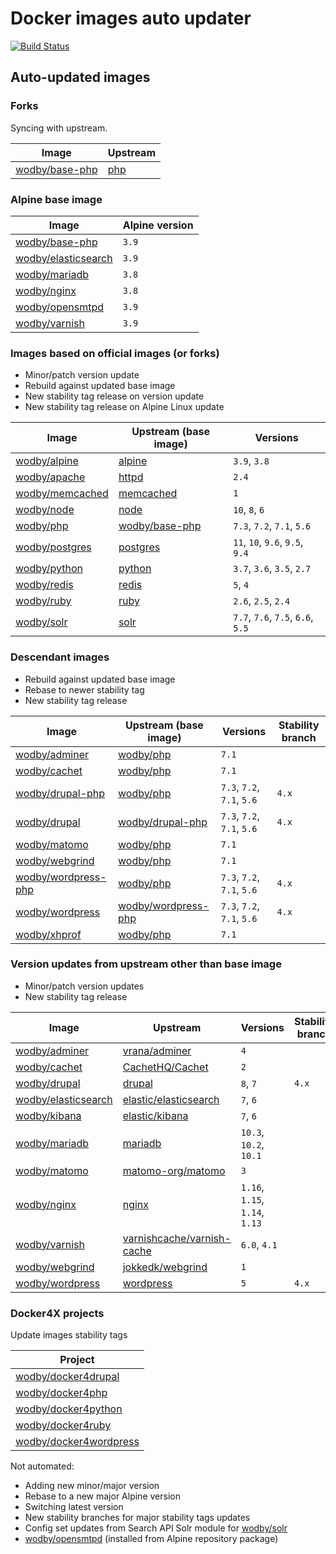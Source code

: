 # Docker images auto updater

[![Build Status](https://travis-ci.com/wodby/images.svg?branch=master)](https://travis-ci.com/wodby/images)

## Auto-updated images

### Forks

Syncing with upstream.

| Image                 | Upstream  |
| --------------------- | --------- |
| [wodby/base-php]      | [php]     |

### Alpine base image

| Image                 | Alpine version |
| --------------------- | -------------- |
| [wodby/base-php]      | `3.9`          |
| [wodby/elasticsearch] | `3.9`          |
| [wodby/mariadb]       | `3.8`          |
| [wodby/nginx]         | `3.8`          |
| [wodby/opensmtpd]     | `3.9`          |
| [wodby/varnish]       | `3.9`          |

### Images based on official images (or forks)

- Minor/patch version update
- Rebuild against updated base image
- New stability tag release on version update
- New stability tag release on Alpine Linux update

| Image                 | Upstream (base image) | Versions                          |
| --------------------- | --------------------- | --------------------------------- |
| [wodby/alpine]        | [alpine]              | `3.9`, `3.8`                      |
| [wodby/apache]        | [httpd]               | `2.4`                             |
| [wodby/memcached]     | [memcached]           | `1`                               |
| [wodby/node]          | [node]                | `10`, `8`, `6`                    |
| [wodby/php]           | [wodby/base-php]      | `7.3`, `7.2`, `7.1`, `5.6`        |
| [wodby/postgres]      | [postgres]            | `11`, `10`, `9.6`, `9.5`, `9.4`   |
| [wodby/python]        | [python]              | `3.7`, `3.6`, `3.5`, `2.7`        |
| [wodby/redis]         | [redis]               | `5`, `4`                          |
| [wodby/ruby]          | [ruby]                | `2.6`, `2.5`, `2.4`               |
| [wodby/solr]          | [solr]                | `7.7`, `7.6`, `7.5`, `6.6`, `5.5` |

### Descendant images

- Rebuild against updated base image
- Rebase to newer stability tag
- New stability tag release

| Image                 | Upstream (base image) | Versions                   | Stability branch |
| --------------------- | --------------------- | -------------------        | --------------   |
| [wodby/adminer]       | [wodby/php]           | `7.1`                      |                  |
| [wodby/cachet]        | [wodby/php]           | `7.1`                      |                  |
| [wodby/drupal-php]    | [wodby/php]           | `7.3`, `7.2`, `7.1`, `5.6` | `4.x`            |
| [wodby/drupal]        | [wodby/drupal-php]    | `7.3`, `7.2`, `7.1`, `5.6` | `4.x`            |
| [wodby/matomo]        | [wodby/php]           | `7.1`                      |                  |
| [wodby/webgrind]      | [wodby/php]           | `7.1`                      |                  |
| [wodby/wordpress-php] | [wodby/php]           | `7.3`, `7.2`, `7.1`, `5.6` | `4.x`            |
| [wodby/wordpress]     | [wodby/wordpress-php] | `7.3`, `7.2`, `7.1`, `5.6` | `4.x`            |
| [wodby/xhprof]        | [wodby/php]           | `7.1`                      |                  |

### Version updates from upstream other than base image

- Minor/patch version updates
- New stability tag release

| Image                 | Upstream                     | Versions                       | Stability branch |
| --------------------- | -----------------------      | ---------------------          | --------------   |
| [wodby/adminer]       | [vrana/adminer]              | `4`                            |                  |
| [wodby/cachet]        | [CachetHQ/Cachet]            | `2`                            |                  |
| [wodby/drupal]        | [drupal]                     | `8`, `7`                       | `4.x`            |
| [wodby/elasticsearch] | [elastic/elasticsearch]      | `7`, `6`                       |                  |
| [wodby/kibana]        | [elastic/kibana]             | `7`, `6`                       |                  |
| [wodby/mariadb]       | [mariadb]                    | `10.3`, `10.2`, `10.1`         |                  |
| [wodby/matomo]        | [matomo-org/matomo]          | `3`                            |                  |
| [wodby/nginx]         | [nginx]                      | `1.16`, `1.15`, `1.14`, `1.13` |                  |
| [wodby/varnish]       | [varnishcache/varnish-cache] | `6.0`, `4.1`                   |                  |
| [wodby/webgrind]      | [jokkedk/webgrind]           | `1`                            |                  |
| [wodby/wordpress]     | [wordpress]                  | `5`                            | `4.x`            |

### Docker4X projects

Update images stability tags

| Project                  |
| ------------------------ |
| [wodby/docker4drupal]    |
| [wodby/docker4php]       |
| [wodby/docker4python]    |
| [wodby/docker4ruby]      |
| [wodby/docker4wordpress] |

Not automated:

- Adding new minor/major version
- Rebase to a new major Alpine version
- Switching latest version
- New stability branches for major stability tags updates
- Config set updates from Search API Solr module for [wodby/solr]
- [wodby/opensmtpd] (installed from Alpine repository package)

[alpine]: https://github.com/gliderlabs/docker-alpine
[CachetHQ/Cachet]: https://github.com/CachetHQ/Cachet
[drupal]: https://github.com/drupal/drupal
[elastic/elasticsearch]: https://github.com/elastic/elasticsearch
[elastic/kibana]: https://github.com/elastic/kibana
[httpd]: https://github.com/docker-library/httpd
[jokkedk/webgrind]: https://github.com/jokkedk/webgrind
[mariadb]: https://github.com/docker-library/mariadb
[matomo-org/matomo]: https://github.com/matomo-org/matomo
[memcached]: https://github.com/docker-library/memcached
[nginx]: https://github.com/docker-library/nginx
[node]: https://github.com/docker-library/node
[php]: https://github.com/docker-library/php
[postgres]: https://github.com/docker-library/postgres
[python]: https://github.com/docker-library/python
[redis]: https://github.com/docker-library/redis
[ruby]: https://github.com/docker-library/ruby
[solr]: https://github.com/docker-library/solr
[varnishcache/varnish-cache]: https://github.com/varnishcache/varnish-cache
[vrana/adminer]: https://github.com/vrana/adminer
[wodby/adminer]: https://github.com/wodby/adminer
[wodby/alpine]: https://github.com/wodby/alpine
[wodby/apache]: https://github.com/wodby/apache
[wodby/base-php]: https://github.com/wodby/base-php
[wodby/cachet]: https://github.com/wodby/cachet
[wodby/docker4drupal]: https://github.com/wodby/docker4drupal
[wodby/docker4php]: https://github.com/wodby/docker4php
[wodby/docker4python]: https://github.com/wodby/docker4python
[wodby/docker4ruby]: https://github.com/wodby/docker4ruby
[wodby/docker4wordpress]: https://github.com/wodby/docker4wordpress
[wodby/drupal-php]: https://github.com/wodby/drupal-php
[wodby/drupal]: https://github.com/wodby/drupal
[wodby/elasticsearch]: https://github.com/wodby/elasticsearch
[wodby/kibana]: https://github.com/wodby/kibana
[wodby/mariadb]: https://github.com/wodby/mariadb
[wodby/matomo]: https://github.com/wodby/matomo
[wodby/memcached]: https://github.com/wodby/memcached
[wodby/nginx]: https://github.com/wodby/nginx
[wodby/node]: https://github.com/wodby/node
[wodby/opensmtpd]: https://github.com/wodby/opensmtpd
[wodby/php]: https://github.com/wodby/php
[wodby/postgres]: https://github.com/wodby/postgres
[wodby/python]: https://github.com/wodby/python
[wodby/redis]: https://github.com/wodby/redis
[wodby/ruby]: https://github.com/wodby/ruby
[wodby/solr]: https://github.com/wodby/solr
[wodby/varnish]: https://github.com/wodby/varnish
[wodby/webgrind]: https://github.com/wodby/webgrind
[wodby/wordpress-php]: https://github.com/wodby/wordpress-php
[wodby/wordpress]: https://github.com/wodby/wordpress
[wodby/xhprof]: https://github.com/wodby/xhprof
[wordpress]: https://github.com/WordPress/WordPress
